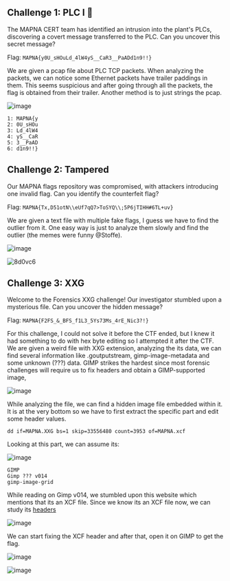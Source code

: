 ## Challenge 1: PLC I 🤖
The MAPNA CERT team has identified an intrusion into the plant's PLCs, discovering a covert message transferred to the PLC. Can you uncover this secret message?

Flag: `MAPNA{y0U_sHOuLd_4lW4yS__CaR3__PaADd1n9!!}`

We are given a pcap file about PLC TCP packets. When analyzing the packets, we can notice some Ethernet packets have trailer paddings in them. This seems suspicious and after going through all the packets, the flag is obtained from their trailer. Another method is to just strings the pcap.

![image](https://github.com/warlocksmurf/ctftime-writeups/assets/121353711/212df183-f0b9-4da9-b918-f6daae977308)

```
1: MAPNA{y
2: 0U_sHOu
3: Ld_4lW4
4: yS__CaR
5: 3__PaAD
6: d1n9!!}
```

## Challenge 2: Tampered
Our MAPNA flags repository was compromised, with attackers introducing one invalid flag. Can you identify the counterfeit flag?

Flag: `MAPNA{Tx,D51otN\\eUf7qQ7>ToSYQ\\;5P6jTIHH#6TL+uv}`

We are given a text file with multiple fake flags, I guess we have to find the outlier from it. One easy way is just to analyze them slowly and find the outlier (the memes were funny @Stoffe).

![image](https://github.com/warlocksmurf/ctftime-writeups/assets/121353711/0747849c-dfa6-4ae2-aee2-0fa6fda98016)

![8d0vc6](https://github.com/warlocksmurf/ctftime-writeups/assets/121353711/37889b81-3169-4b80-bc4f-926dbf63f771)

## Challenge 3: XXG
Welcome to the Forensics XXG challenge! Our investigator stumbled upon a mysterious file. Can you uncover the hidden message?

Flag: `MAPNA{F2FS_&_BFS_f1L3_5Ys73Ms_4rE_Nic3?!}`

For this challenge, I could not solve it before the CTF ended, but I knew it had something to do with hex byte editing so I attempted it after the CTF. We are given a weird file with XXG extension, analyzing the its data, we can find several information like .goutputstream, gimp-image-metadata and some unknown (???) data. 
GIMP strikes the hardest since most forensic challenges will require us to fix headers and obtain a GIMP-supported image,

![image](https://github.com/warlocksmurf/ctftime-writeups/assets/121353711/5bcf8c94-d9d7-40e0-987a-ca5cefa2cf39)

While analyzing the file, we can find a hidden image file embedded within it. It is at the very bottom so we have to first extract the specific part and edit some header values.

```
dd if=MAPNA.XXG bs=1 skip=33556480 count=3953 of=MAPNA.xcf
```

Looking at this part, we can assume its:

![image](https://github.com/warlocksmurf/ctftime-writeups/assets/121353711/93581e6c-5b56-41c0-ab43-dec99be914af)

```
GIMP 
Gimp ??? v014
gimp-image-grid
```

While reading on Gimp v014, we stumbled upon this website which mentions that its an XCF file. Since we know its an XCF file now, we can study its [headers](https://developer.gimp.org/core/standards/xcf/#header)

![image](https://github.com/warlocksmurf/ctftime-writeups/assets/121353711/bee412a3-0ce1-43e6-93e4-bf24d6ecda3b)

We can start fixing the XCF header and after that, open it on GIMP to get the flag.

![image](https://github.com/warlocksmurf/ctftime-writeups/assets/121353711/c3af5672-f299-45f1-9f01-0842f88b77f2)

![image](https://github.com/warlocksmurf/ctftime-writeups/assets/121353711/3e0e03c6-1115-4b49-9617-2fdd3e5a34e1)
